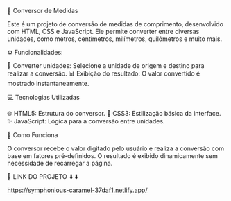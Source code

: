 📏 Conversor de Medidas

Este é um projeto de conversão de medidas de comprimento, desenvolvido com HTML, CSS e JavaScript. Ele permite converter entre diversas unidades, como metros, centímetros, milímetros, quilômetros e muito mais.

⚙️ Funcionalidades:

🔄 Converter unidades: Selecione a unidade de origem e destino para realizar a conversão.
📊 Exibição do resultado: O valor convertido é mostrado instantaneamente.

💻 Tecnologias Utilizadas

🌐 HTML5: Estrutura do conversor.
🎨 CSS3: Estilização básica da interface.
✨ JavaScript: Lógica para a conversão entre unidades.

🚀 Como Funciona

O conversor recebe o valor digitado pelo usuário e realiza a conversão com base em fatores pré-definidos. O resultado é exibido dinamicamente sem necessidade de recarregar a página.

🚀 LINK DO PROJETO ⬇⬇

https://symphonious-caramel-37daf1.netlify.app/
